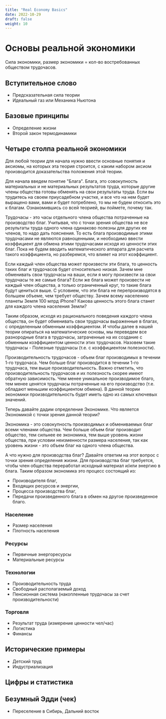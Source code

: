 ```yaml
---
title: "Real Economy Basics"
date: 2022-10-29
draft: false
weight: 10
---
```


# Основы реальной экономики
Сила экономики, размер экономики = кол-во востребованных обществом трудочасов.

## Вступительное слово
 - Предсказательная сила теории
 - Идеальный газ или Механика Ньютона

## Базовые принципы
 - Определение жизни
 - Второй закон термодинамики

## Четыре столпа реальной экономики
Для любой теории для начала нужно ввести основные понятия и аксиомы, на которых эта теория строится, с каким набором аксиом производится доказательства положения этой теории.

Для начала введем понятие "Блага". Блага, это совокупность материальных и не материальных результатов труда, которые другие члены общества готовы обменять на свои результаты труда. Если вы трудитесь на своем приусадебном участке, и все что на нем будет выращено вами, вами и будет потреблено, то мы не будем относить это к благам. Ознакомившись со всей теорией, вы поймете, почему так.


Трудочасы - это часы отдельного члена общества потраченные на производство благ. Учитывая, что с точки зрения общества не все результаты труда одного члена одинаково полезны для других ее членов, то надо дать пояснения. То есть блага производимые этими трудочасами не являются равноценными, и необходимо ввести коэффициент для обмена этими трудочасами исходя из ценности этих благ. Пока не будем вводить математического аппарата для расчета такого коэффициента, но разберемся, что влияет на этот коэффициент.

Если каждый член общества может произвести эти блага, то ценность таких благ и трудочасов будет относительно низкая. Зачем мне обменивать свои трудочасы на ваши, если я могу произвести за свои трудочасы те же самые блага? Если же блага может произвести не каждый член общества, а только ограниченный круг, то такие блага будут цениться выше. С условием, что эти блага не перепроизводятся в большем объеме, чем требует обществу. Зачем всему населению планеты Земля 100 млрд iPhone? Какова ценность этого блага станет для каждого члена населения Земли?

Таким образом, исходя из рационального поведения каждого члена общества, он будет обменивать свои трудочасы выраженные в благах, с определенным обменным коэффициентом. И чтобы далее в нашей теории опираться на математические основы, мы переведем все разнородные блага в трудочасы, затраченные на их создание с обменным коэффициентом ценности этих трудочасов. Назовем такие трудочасы - Полезные трудочасы (т.е. с коэффициентом полезности).

Производительность трудочасов - объем благ производимых в течении 1-го трудочаса. Чем больше благ производится в течении 1-го трудочаса, тем выше производительность. Важно отметить, что производительность трудочасов и их полезность скорее имеют обратную зависимость. Чем менее уникальное производимое благо, тем менее ценятся трудочасы потраченные на его производство (т.е. обладают меньшим коэффициентом обмена). В данной теории экономики производительность будет иметь одно из самых ключевых значений.

Теперь давайте дадим определение Экономике. Что является Экономикой с точки зрения данной теории?

Экономика - это совокупность производимых и обмениваемых благ всеми членами общества. Чем больше объем благ производит общество, тем сильнее ее экономика, тем выше уровень жизни общества, при условии неизменности размера населения, так как уровень жизни - это объем благ на одного члена общества.

А что нужно для производства благ? Давайте ответим на этот вопрос с точки зрения определения жизни.
Для производства благ требуется, чтобы член общества переработал исходный материал и/или энергию в блага. Таким образом экономика это процесс состоящий из:
 - Производителя благ,
 - Входящих ресурсов и энергии,
 - Процесса производства благ,
 - Передачи произведенного блага в обмен на другое произведенное благо.

### Население
 - Размер населения
 - Плотность населения

### Ресурсы
 - Первичные энергоресурсы
 - Материальные ресурсы

### Технологии
 - Производительность труда
 - Свободный располагаемый доход
 - Пенсионная система (накопленные трудочасы за счет производительности)

### Торговля
 - Результат труда (измерение ценности чел/час)
 - Логистика
 - Финансы

## Исторические примеры
 - Детский труд
 - Индустриализация

## Цифры и статистика

## Безумный Эдди (чек)
 - Переселение в Сибирь, Дальний восток